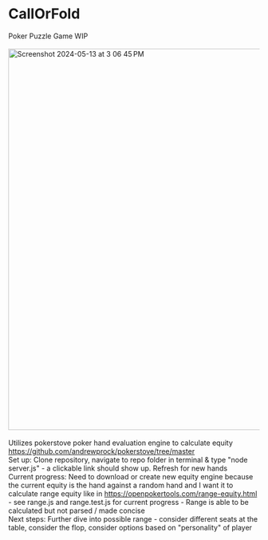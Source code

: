 # CallOrFold
Poker Puzzle Game WIP
<br/> <br/>
<img width="765" alt="Screenshot 2024-05-13 at 3 06 45 PM" src="https://github.com/whiteae8/CallOrFold/assets/78070322/80622917-bafa-4fde-98cd-cf8590e51404">
</br><br/>
Utilizes pokerstove poker hand evaluation engine to calculate equity https://github.com/andrewprock/pokerstove/tree/master <br/>
Set up: Clone repository, navigate to repo folder in terminal & type "node server.js" - a clickable link should show up. Refresh for new hands<br/>
Current progress: Need to download or create new equity engine because the current equity is the hand against a random hand and I want it to calculate range equity like in https://openpokertools.com/range-equity.html - see range.js and range.test.js for current progress - Range is able to be calculated but not parsed / made concise <br/>
Next steps: Further dive into possible range - consider different seats at the table, consider the flop, consider options based on "personality" of player
